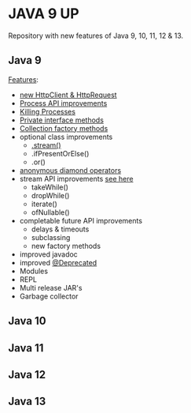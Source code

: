 # JAVA 9 UP

Repository with new features of Java 9, 10, 11, 12 & 13.

## Java 9

[Features](src/main/java/be/infosupport/java9up/java9/Java9Features.java): 
- [new HttpClient & HttpRequest](src/main/java/be/infosupport/java9up/java9/Java9Features.java#L29)
- [Process API improvements](src/main/java/be/infosupport/java9up/java9/Java9Features.java#L49)
- [Killing Processes](src/main/java/be/infosupport/java9up/java9/Java9Features.java#L67)
- [Private interface methods](src/main/java/be/infosupport/java9up/JavaFeatures.java#L10)
- [Collection factory methods](src/main/java/be/infosupport/java9up/java9/Java9Features.java#L86)
- optional class improvements
    - [.stream()](src/main/java/be/infosupport/java9up/java9/Java9Features.java#L125)
    - .ifPresentOrElse()
    - .or()
- [anonymous diamond operators](src/main/java/be/infosupport/java9up/java9/Java9Features.java#L138)
- stream API improvements [see here](https://www.tutorialspoint.com/java9/java9_stream_api_improvements.htm)
    - takeWhile()
    - dropWhile()
    - iterate()
    - ofNullable()
- completable future API improvements
    - delays & timeouts
    - subclassing
    - new factory methods
- improved javadoc
- improved [@Deprecated](src/main/java/be/infosupport/java9up/java9/Java9Features.java#L113)
- Modules
- REPL
- Multi release JAR's
- Garbage collector

## Java 10

## Java 11

## Java 12

## Java 13
